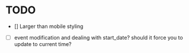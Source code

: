 # TODO

- [\] Larger than mobile styling
- [ ] event modification and dealing with start_date? should it force you to update to current time?
